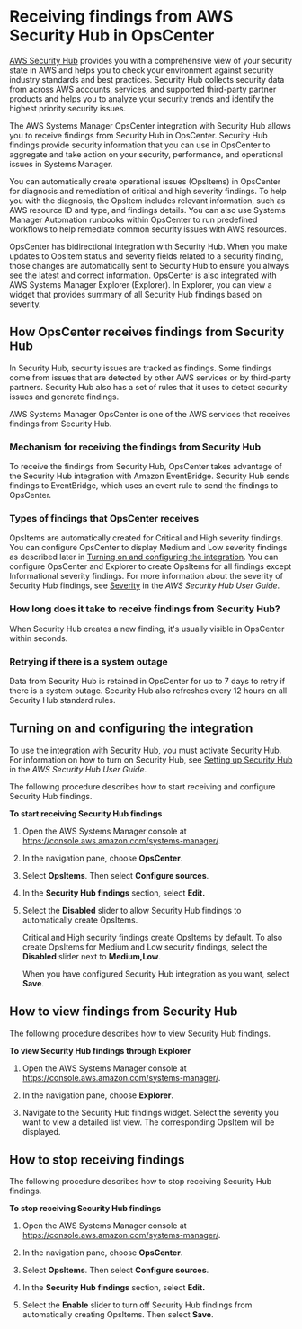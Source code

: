 # Receiving findings from AWS Security Hub in OpsCenter<a name="opscenter-securityhub-integration"></a>

[AWS Security Hub](https://docs.aws.amazon.com/securityhub/latest/userguide/what-is-securityhub.html) provides you with a comprehensive view of your security state in AWS and helps you to check your environment against security industry standards and best practices\. Security Hub collects security data from across AWS accounts, services, and supported third\-party partner products and helps you to analyze your security trends and identify the highest priority security issues\.

The AWS Systems Manager OpsCenter integration with Security Hub allows you to receive findings from Security Hub in OpsCenter\. Security Hub findings provide security information that you can use in OpsCenter to aggregate and take action on your security, performance, and operational issues in Systems Manager\. 

You can automatically create operational issues \(OpsItems\) in OpsCenter for diagnosis and remediation of critical and high severity findings\. To help you with the diagnosis, the OpsItem includes relevant information, such as AWS resource ID and type, and findings details\. You can also use Systems Manager Automation runbooks within OpsCenter to run predefined workflows to help remediate common security issues with AWS resources\. 

OpsCenter has bidirectional integration with Security Hub\. When you make updates to OpsItem status and severity fields related to a security finding, those changes are automatically sent to Security Hub to ensure you always see the latest and correct information\. OpsCenter is also integrated with AWS Systems Manager Explorer \(Explorer\)\. In Explorer, you can view a widget that provides summary of all Security Hub findings based on severity\.

## How OpsCenter receives findings from Security Hub<a name="opscenter-securityhub-integration-receiving-findings"></a>

In Security Hub, security issues are tracked as findings\. Some findings come from issues that are detected by other AWS services or by third\-party partners\. Security Hub also has a set of rules that it uses to detect security issues and generate findings\.

AWS Systems Manager OpsCenter is one of the AWS services that receives findings from Security Hub\.

### Mechanism for receiving the findings from Security Hub<a name="opscenter-securityhub-integration-receive-mechanism"></a>

To receive the findings from Security Hub, OpsCenter takes advantage of the Security Hub integration with Amazon EventBridge\. Security Hub sends findings to EventBridge, which uses an event rule to send the findings to OpsCenter\.

### Types of findings that OpsCenter receives<a name="opscenter-securityhub-integration-finding-types-received"></a>

 OpsItems are automatically created for Critical and High severity findings\. You can configure OpsCenter to display Medium and Low severity findings as described later in [Turning on and configuring the integration](#opscenter-securityhub-integration-receive-enable)\. You can configure OpsCenter and Explorer to create OpsItems for all findings except Informational severity findings\. For more information about the severity of Security Hub findings, see [Severity](https://docs.aws.amazon.com/securityhub/latest/userguide/securityhub-cwe-integration-types.html#securityhub-cwe-integration-types-all-findings) in the *AWS Security Hub User Guide*\.

### How long does it take to receive findings from Security Hub?<a name="opscenter-securityhub-integration-receive-finding-latency"></a>

When Security Hub creates a new finding, it's usually visible in OpsCenter within seconds\.

### Retrying if there is a system outage<a name="opscenter-securityhub-integration-retry-receive"></a>

Data from Security Hub is retained in OpsCenter for up to 7 days to retry if there is a system outage\. Security Hub also refreshes every 12 hours on all Security Hub standard rules\. 

## Turning on and configuring the integration<a name="opscenter-securityhub-integration-receive-enable"></a>

To use the integration with Security Hub, you must activate Security Hub\. For information on how to turn on Security Hub, see [Setting up Security Hub](https://docs.aws.amazon.com/securityhub/latest/userguide/securityhub-settingup.html) in the *AWS Security Hub User Guide*\.

The following procedure describes how to start receiving and configure Security Hub findings\.

**To start receiving Security Hub findings**

1. Open the AWS Systems Manager console at [https://console\.aws\.amazon\.com/systems\-manager/](https://console.aws.amazon.com/systems-manager/)\.

1. In the navigation pane, choose **OpsCenter**\.

1. Select **OpsItems**\. Then select **Configure sources**\.

1. In the **Security Hub findings** section, select **Edit\.**

1. Select the **Disabled** slider to allow Security Hub findings to automatically create OpsItems\.

   Critical and High security findings create OpsItems by default\. To also create OpsItems for Medium and Low security findings, select the **Disabled** slider next to **Medium,Low**\.

   When you have configured Security Hub integration as you want, select **Save**\.

## How to view findings from Security Hub<a name="opscenter-securityhub-integration-view-received-findings"></a>

The following procedure describes how to view Security Hub findings\.

**To view Security Hub findings through Explorer**

1. Open the AWS Systems Manager console at [https://console\.aws\.amazon\.com/systems\-manager/](https://console.aws.amazon.com/systems-manager/)\.

1. In the navigation pane, choose **Explorer**\.

1. Navigate to the Security Hub findings widget\. Select the severity you want to view a detailed list view\. The corresponding OpsItem will be displayed\.

## How to stop receiving findings<a name="opscenter-securityhub-integration-disable-receive"></a>

The following procedure describes how to stop receiving Security Hub findings\.

**To stop receiving Security Hub findings**

1. Open the AWS Systems Manager console at [https://console\.aws\.amazon\.com/systems\-manager/](https://console.aws.amazon.com/systems-manager/)\.

1. In the navigation pane, choose **OpsCenter**\.

1. Select **OpsItems**\. Then select **Configure sources**\.

1. In the **Security Hub findings** section, select **Edit\.**

1. Select the **Enable** slider to turn off Security Hub findings from automatically creating OpsItems\. Then select **Save**\.
